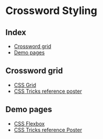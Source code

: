 # Crossword Styling <!-- omit from toc -->

## Index <!-- omit from toc -->

- [Crossword grid](#crossword-grid)
- [Demo pages](#demo-pages)

## Crossword grid

- [CSS Grid][1]
- [CSS Tricks reference poster][3]

## Demo pages

- [CSS Flexbox][2]
- [CSS Tricks reference Poster][4]

[1]: https://css-tricks.com/snippets/css/complete-guide-grid/
[2]: https://css-tricks.com/snippets/css/a-guide-to-flexbox/
[3]: ./img/css-grid-poster.png
[4]: ./img/css-flexbox-poster.png

